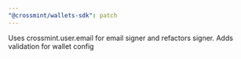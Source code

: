```yaml
---
"@crossmint/wallets-sdk": patch
---
```


Uses crossmint.user.email for email signer and refactors signer. Adds validation for wallet config
